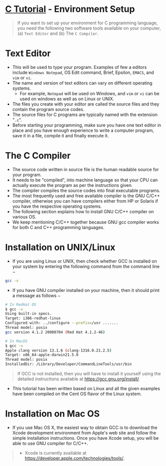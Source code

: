 # [C Tutorial](https://www.tutorialspoint.com/cprogramming/c_environment_setup.htm) - Environment Setup

> If you want to set up your environment for C programming language, you need the following two software tools available on your computer, (a) `Text Editor` and (b) The `C Compiler`.

# Text Editor
- This will be used to type your program. Examples of few a editors include `Windows Notepad`, OS Edit command, Brief, Epsilon, `EMACS`, and `vim` or `vi`.
- The name and version of text editors can vary on different operating systems. 
  - For example, `Notepad` will be used on Windows, and `vim` or `vi` can be used on windows as well as on Linux or UNIX.
- The files you create with your editor are called the source files and they contain the program source codes. 
- The source files for C programs are typically named with the extension "`.c`".
- Before starting your programming, make sure you have one text editor in place and you have enough experience to write a computer program, save it in a file, compile it and finally execute it.

# The C Compiler
- The source code written in source file is the human readable source for your program. 
- It needs to be "compiled", into machine language so that your CPU can actually execute the program as per the instructions given.
- The compiler compiles the source codes into final executable programs. 
- The most frequently used and free available compiler is the GNU C/C++ compiler, otherwise you can have compilers either from HP or Solaris if you have the respective operating systems.
- The following section explains how to install GNU C/C++ compiler on various OS. 
- We keep mentioning C/C++ together because GNU gcc compiler works for both C and C++ programming languages.

# Installation on UNIX/Linux
- If you are using Linux or UNIX, then check whether GCC is installed on your system by entering the following command from the command line −
```sh
gcc -v
```
- If you have GNU compiler installed on your machine, then it should print a message as follows −
```sh
# In RedHat OS
$ gcc -v
Using built-in specs.
Target: i386-redhat-linux
Configured with: ../configure --prefix=/usr .......
Thread model: posix
gcc version 4.1.2 20080704 (Red Hat 4.1.2-46)

# In MacOS 
$ gcc -v
Apple clang version 13.1.6 (clang-1316.0.21.2.5)
Target: x86_64-apple-darwin21.5.0
Thread model: posix
InstalledDir: /Library/Developer/CommandLineTools/usr/bin
```
> If GCC is not installed, then you will have to install it yourself using the detailed instructions available at https://gcc.gnu.org/install/
- This tutorial has been written based on Linux and all the given examples have been compiled on the Cent OS flavor of the Linux system.

# Installation on Mac OS
- If you use Mac OS X, the easiest way to obtain GCC is to download the Xcode development environment from Apple's web site and follow the simple installation instructions. Once you have Xcode setup, you will be able to use GNU compiler for C/C++.
> - Xcode is currently available at https://developer.apple.com/technologies/tools/.



